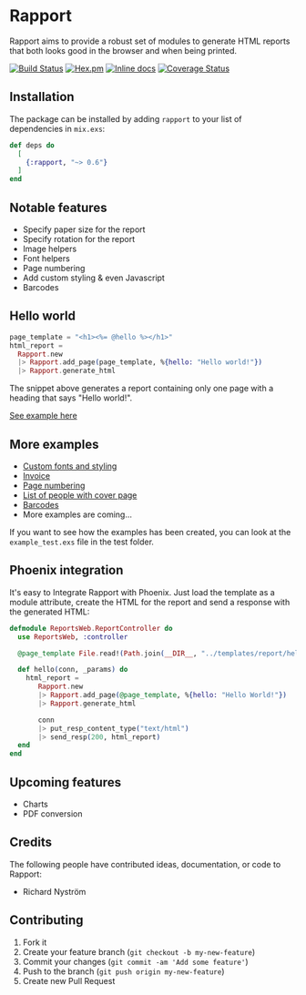 # Rapport

Rapport aims to provide a robust set of modules to generate HTML reports that both looks good in the browser and when being printed.

[![Build Status](https://travis-ci.org/ricn/rapport.png?branch=master)](https://travis-ci.org/ricn/rapport)
[![Hex.pm](https://img.shields.io/hexpm/v/rapport.svg)](https://hex.pm/packages/rapport)
[![Inline docs](https://inch-ci.org/github/ricn/rapport.svg?branch=master)](http://inch-ci.org/github/ricn/rapport)
[![Coverage Status](https://coveralls.io/repos/github/ricn/rapport/badge.svg?branch=master)](https://coveralls.io/github/ricn/rapport?branch=master)

## Installation

The package can be installed
by adding `rapport` to your list of dependencies in `mix.exs`:

```elixir
def deps do
  [
    {:rapport, "~> 0.6"}
  ]
end
```

## Notable features
  * Specify paper size for the report
  * Specify rotation for the report
  * Image helpers
  * Font helpers
  * Page numbering
  * Add custom styling & even Javascript
  * Barcodes

## Hello world

```elixir
page_template = "<h1><%= @hello %></h1>"
html_report =
  Rapport.new
  |> Rapport.add_page(page_template, %{hello: "Hello world!"})
  |> Rapport.generate_html
```

The snippet above generates a report containing only one page with a heading that says "Hello world!".

[See example here](https://rawgit.com/ricn/rapport/master/examples/hello.html)

## More examples
  * [Custom fonts and styling](https://rawgit.com/ricn/rapport/master/examples/custom_fonts_and_styles.html)
  * [Invoice](https://rawgit.com/ricn/rapport/master/examples/invoice.html)
  * [Page numbering](https://rawgit.com/ricn/rapport/master/examples/page_numbering.html)
  * [List of people with cover page](https://rawgit.com/ricn/rapport/master/examples/list_of_people.html)
  * [Barcodes](https://rawgit.com/ricn/rapport/master/examples/barcodes.html)
  * More examples are coming...

If you want to see how the examples has been created, you can look at the `example_test.exs` file in the test folder.

## Phoenix integration

It's easy to Integrate Rapport with Phoenix. Just load the template as a module attribute, create the HTML for the report
and send a response with the generated HTML:

```elixir
defmodule ReportsWeb.ReportController do
  use ReportsWeb, :controller

  @page_template File.read!(Path.join(__DIR__, "../templates/report/hello.html.eex"))

  def hello(conn, _params) do
    html_report =
       Rapport.new
       |> Rapport.add_page(@page_template, %{hello: "Hello World!"})
       |> Rapport.generate_html

       conn
       |> put_resp_content_type("text/html")
       |> send_resp(200, html_report)
  end
end
```

## Upcoming features
  * Charts
  * PDF conversion

## Credits

The following people have contributed ideas, documentation, or code to Rapport:

* Richard Nyström

## Contributing

1. Fork it
2. Create your feature branch (`git checkout -b my-new-feature`)
3. Commit your changes (`git commit -am 'Add some feature'`)
4. Push to the branch (`git push origin my-new-feature`)
5. Create new Pull Request
